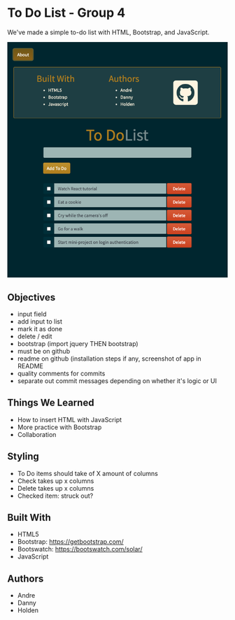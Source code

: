 # To Do List - Group 4
We've made a simple to-do list with HTML, Bootstrap, and JavaScript.

![To Do List](/screenshot_todo.png)

## Objectives

- input field
- add input to list
- mark it as done
- delete / edit
- bootstrap (import jquery THEN bootstrap)
- must be on github
- readme on github (installation steps if any, screenshot of app in README
- quality comments for commits
- separate out commit messages depending on whether it's logic or UI

## Things We Learned

- How to insert HTML with JavaScript 
- More practice with Bootstrap
- Collaboration

## Styling

- To Do items should take of X amount of columns
- Check takes up x columns
- Delete takes up x columns
- Checked item: struck out? 

## Built With

- HTML5
- Bootstrap: https://getbootstrap.com/
- Bootswatch: https://bootswatch.com/solar/
- JavaScript

## Authors

- Andre
- Danny
- Holden
